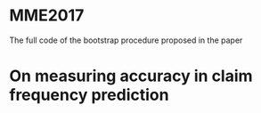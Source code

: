 # MME2017
The full code of the bootstrap procedure proposed in the paper
# On measuring accuracy in claim frequency prediction

